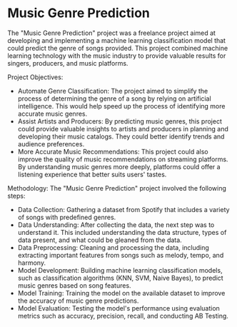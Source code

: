 # Music Genre Prediction

The "Music Genre Prediction" project was a freelance project aimed at developing and implementing a machine learning classification model that could predict the genre of songs provided. This project combined machine learning technology with the music industry to provide valuable results for singers, producers, and music platforms.

Project Objectives:

* Automate Genre Classification: The project aimed to simplify the process of determining the genre of a song by relying on artificial intelligence. This would help speed up the process of identifying more accurate music genres.
* Assist Artists and Producers: By predicting music genres, this project could provide valuable insights to artists and producers in planning and developing their music catalogs. They could better identify trends and audience preferences.
* More Accurate Music Recommendations: This project could also improve the quality of music recommendations on streaming platforms. By understanding music genres more deeply, platforms could offer a listening experience that better suits users' tastes.

Methodology:
The "Music Genre Prediction" project involved the following steps:
* Data Collection: Gathering a dataset from Spotify that includes a variety of songs with predefined genres.
* Data Understanding: After collecting the data, the next step was to understand it. This included understanding the data structure, types of data present, and what could be gleaned from the data.
* Data Preprocessing: Cleaning and processing the data, including extracting important features from songs such as melody, tempo, and harmony.
* Model Development: Building machine learning classification models, such as classification algorithms (KNN, SVM, Naive Bayes), to predict music genres based on song features.
* Model Training: Training the model on the available dataset to improve the accuracy of music genre predictions.
* Model Evaluation: Testing the model's performance using evaluation metrics such as accuracy, precision, recall, and conducting AB Testing.
